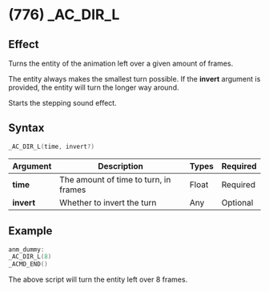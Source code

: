 # (776) _AC_DIR_L

## Effect

Turns the entity of the animation left over a given amount of frames.

The entity always makes the smallest turn possible. If the **invert** argument is provided, the entity will turn the longer way around.

Starts the stepping sound effect.

## Syntax

```c
_AC_DIR_L(time, invert?)
```

| Argument | Description | Types | Required |
| - | - | - | - |
| **time** | The amount of time to turn, in frames | Float | Required |
| **invert** | Whether to invert the turn | Any | Optional |

## Example

```c
anm_dummy:
_AC_DIR_L(8)
_ACMD_END()
```

The above script will turn the entity left over 8 frames.

